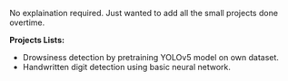 No explaination required. Just wanted to add all the small projects done overtime. 

**Projects Lists:**
- Drowsiness detection by pretraining YOLOv5 model on own dataset. 
- Handwritten digit detection using basic neural network.
